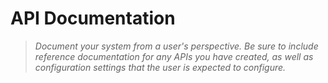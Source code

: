 # API Documentation

> *Document your system from a user's perspective. Be sure to include reference documentation for any APIs you have created, as well as configuration settings that the user is expected to configure.*
